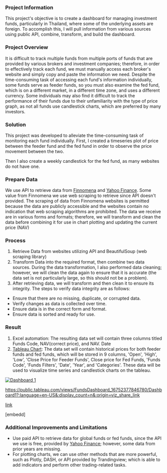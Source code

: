 ### Project Information
This project's objective is to create a dashboard for managing investment funds, particularly in Thailand, where some of the underlying assets are foreign. To accomplish this, I will pull information from various sources using public API, combine, transform, and build the dashboard.

### Project Overview
It is difficult to track multiple funds from multiple ports of funds that are provided by various brokers and investment companies; therefore, in order to effectively track each fund, we must manually access each broker's website and simply copy and paste the information we need. Despite the time-consuming task of accessing each fund's information individually, some funds serve as feeder funds, so you must also examine the fed fund, which is on a different market, in a different time zone, and uses a different currency. Some individuals may also find it difficult to track the performance of their funds due to their unfamiliarity with the type of price graph, as not all funds use candlestick charts, which are preferred by many investors.

### Solution
This project was developed to alleviate the time-consuming task of monitoring each fund individually. First, I created a timeseries plot of price between the feeder fund and the fed fund in order to observe the price movement between the two.

Then I also create a weekly candlestick for the fed fund, as many websites do not have one.
### Prepare Data
We use API to retrieve data from  [Finnomena](https://www.finnomena.com/) and [Yahoo Finance](https://finance.yahoo.com/). Some value from Finnomena we use web scraping to retrieve since API doesn't provided. The scraping of data from Finnomena websites is permitted because the data are publicly accessible and the websites contain no indication that web scraping algorithms are prohibited. The data we receive are in various forms and formats; therefore, we will transform and clean the data before combining it for use in chart plotting and updating the current price (NAV)

### Process
1. Retrieve Data from websites utilizing API and BeautifulSoup (web scraping library)
2. Transform Data into the required format, then combine two data sources. During the data transformation, I also performed data cleaning; however, we will clean the data again to ensure that it is accurate (the data set is not particularly large, so this should not be a problem).
3. After retrieving data, we will transform and then clean it to ensure its integrity.
The steps to verify data integrity are as follows:
* Ensure that there are no missing, duplicate, or corrupted data.
* Verify changes as data is collected over time. 
* Ensure data is in the correct form and format. 
* Ensure data is sorted and ready for use.

### Result
1. Excel automation: The resulting data set will contain three columns titled Funds Code, NAV(correct price), and NAV. Date
2. [Tableau Chart](https://public.tableau.com/app/profile/pongpisut.kongdan/viz/FundsDashboard_16752377846780/Dashboard1): The data set will contain historical prices for both feeder funds and fed funds, which will be stored in 9 columns, 'Open', 'High', 'Low', 'Close Price for Feeder Funds', Close price for Fed Funds, 'Funds Code', 'Funds Filters', 'Date', 'Year', and 'Categories'. These data will be used to visualize time series and candlestick charts on the tableau.

<div class='tableauPlaceholder' id='viz1675739057990' style='position: relative'><noscript><a href='#'><img alt='Dashboard 1 ' src='https:&#47;&#47;public.tableau.com&#47;static&#47;images&#47;Fu&#47;FundsDashboard_16752377846780&#47;Dashboard1&#47;1_rss.png' style='border: none' /></a></noscript><object class='tableauViz'  style='display:none;'><param name='host_url' value='https%3A%2F%2Fpublic.tableau.com%2F' /> <param name='embed_code_version' value='3' /> <param name='site_root' value='' /><param name='name' value='FundsDashboard_16752377846780&#47;Dashboard1' /><param name='tabs' value='no' /><param name='toolbar' value='yes' /><param name='static_image' value='https:&#47;&#47;public.tableau.com&#47;static&#47;images&#47;Fu&#47;FundsDashboard_16752377846780&#47;Dashboard1&#47;1.png' /> <param name='animate_transition' value='yes' /><param name='display_static_image' value='yes' /><param name='display_spinner' value='yes' /><param name='display_overlay' value='yes' /><param name='display_count' value='yes' /><param name='language' value='en-US' /></object></div>                <script type='text/javascript'>                    var divElement = document.getElementById('viz1675739057990');                    var vizElement = divElement.getElementsByTagName('object')[0];                    if ( divElement.offsetWidth > 800 ) { vizElement.style.minWidth='1709px';vizElement.style.maxWidth='2400px';vizElement.style.width='100%';vizElement.style.minHeight='923px';vizElement.style.maxHeight='1427px';vizElement.style.height=(divElement.offsetWidth*0.75)+'px';} else if ( divElement.offsetWidth > 500 ) { vizElement.style.minWidth='1709px';vizElement.style.maxWidth='2400px';vizElement.style.width='100%';vizElement.style.minHeight='923px';vizElement.style.maxHeight='1427px';vizElement.style.height=(divElement.offsetWidth*0.75)+'px';} else { vizElement.style.width='100%';vizElement.style.height='1177px';}                     var scriptElement = document.createElement('script');                    scriptElement.src = 'https://public.tableau.com/javascripts/api/viz_v1.js';                    vizElement.parentNode.insertBefore(scriptElement, vizElement);                </script>

https://public.tableau.com/views/FundsDashboard_16752377846780/Dashboard1?:language=en-US&:display_count=n&:origin=viz_share_link

[link](https://public.tableau.com/views/FundsDashboard_16752377846780/Dashboard1?:language=en-US&:display_count=n&:origin=viz_share_link)

[embedd]

### Additional Improvements and Limitations 
* Use paid API to retrieve data for global funds or fed funds, since the API we use is free, provided by [Yahoo Finance](https://finance.yahoo.com/); however, some data from prior years are missing. 
* For plotting charts, we can use other methods that are more powerful, such as Plotly, DASH, or API provided by Trandingview; which is able to add indicators and perform other trading-related tasks.

